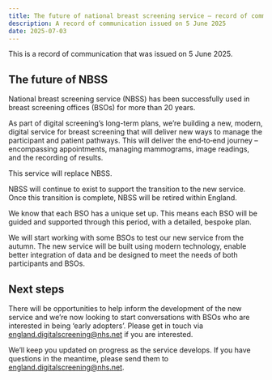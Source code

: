 ```yaml
---
title: The future of national breast screening service – record of communication
description: A record of communication issued on 5 June 2025
date: 2025-07-03
---
```


This is a record of communication that was issued on 5 June 2025.

## The future of NBSS

National breast screening service (NBSS) has been successfully used in breast screening offices (BSOs) for more than 20 years.

As part of digital screening’s long-term plans, we’re building a new, modern, digital service for breast screening that will deliver new ways to manage the participant and patient pathways. This will deliver the end‑to‑end journey – encompassing appointments, managing mammograms, image readings, and the recording of results.

This service will replace NBSS.

NBSS will continue to exist to support the transition to the new service. Once this transition is complete, NBSS will be retired within England.

We know that each BSO has a unique set up. This means each BSO will be guided and supported through this period, with a detailed, bespoke plan.

We will start working with some BSOs to test our new service from the autumn.
The new service will be built using modern technology, enable better integration of data and be designed to meet the needs of both participants and BSOs.

## Next steps

There will be opportunities to help inform the development of the new service and we’re now looking to start conversations with BSOs who are interested in being ‘early adopters’. Please get in touch via <a href="mailto:england.digitalscreening@nhs.net">england.digitalscreening@nhs.net</a> if you are interested.

We’ll keep you updated on progress as the service develops. If you have questions in the meantime, please send them to <a href="mailto:england.digitalscreening@nhs.net">england.digitalscreening@nhs.net</a>.
